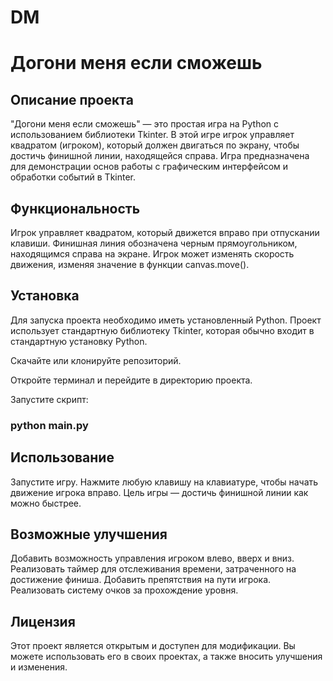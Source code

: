 # DM
# Догони меня если сможешь
## Описание проекта
"Догони меня если сможешь" — это простая игра на Python с использованием библиотеки Tkinter. В этой игре игрок управляет квадратом (игроком), который должен двигаться по экрану, чтобы достичь финишной линии, находящейся справа. Игра предназначена для демонстрации основ работы с графическим интерфейсом и обработки событий в Tkinter.

## Функциональность
Игрок управляет квадратом, который движется вправо при отпускании клавиши.
Финишная линия обозначена черным прямоугольником, находящимся справа на экране.
Игрок может изменять скорость движения, изменяя значение в функции canvas.move().
## Установка
Для запуска проекта необходимо иметь установленный Python. Проект использует стандартную библиотеку Tkinter, которая обычно входит в стандартную установку Python.

Скачайте или клонируйте репозиторий.

Откройте терминал и перейдите в директорию проекта.

Запустите скрипт:

### python main.py

## Использование
Запустите игру.
Нажмите любую клавишу на клавиатуре, чтобы начать движение игрока вправо.
Цель игры — достичь финишной линии как можно быстрее.
## Возможные улучшения
Добавить возможность управления игроком влево, вверх и вниз.
Реализовать таймер для отслеживания времени, затраченного на достижение финиша.
Добавить препятствия на пути игрока.
Реализовать систему очков за прохождение уровня.
## Лицензия
Этот проект является открытым и доступен для модификации. Вы можете использовать его в своих проектах, а также вносить улучшения и изменения.